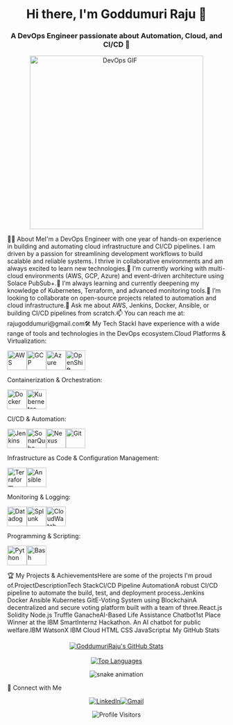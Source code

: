 <h1 align="center">Hi there, I'm Goddumuri Raju 👋</h1><h3 align="center">A DevOps Engineer passionate about Automation, Cloud, and CI/CD 🚀</h3><p align="center"><img src="https://www.google.com/search?q=https://media.giphy.com/media/f3G3v4aadK6a3k72aF/giphy.gif" width="400" alt="DevOps GIF"/></p>👨‍💻 About MeI'm a DevOps Engineer with one year of hands-on experience in building and automating cloud infrastructure and CI/CD pipelines. I am driven by a passion for streamlining development workflows to build scalable and reliable systems. I thrive in collaborative environments and am always excited to learn new technologies.🔭 I’m currently working with multi-cloud environments (AWS, GCP, Azure) and event-driven architecture using Solace PubSub+.🌱 I’m always learning and currently deepening my knowledge of Kubernetes, Terraform, and advanced monitoring tools.👯 I’m looking to collaborate on open-source projects related to automation and cloud infrastructure.💬 Ask me about AWS, Jenkins, Docker, Ansible, or building CI/CD pipelines from scratch.📫 You can reach me at: rajugoddumuri@gmail.com🛠️ My Tech StackI have experience with a wide range of tools and technologies in the DevOps ecosystem.Cloud Platforms & Virtualization:<p><a href="https://aws.amazon.com" target="_blank" rel="noreferrer"><img src="https://www.google.com/search?q=https://raw.githubusercontent.com/devicons/devicon/master/icons/amazonwebservices/amazonwebservices-original-wordmark.svg" alt="AWS" width="45" height="45"/></a><a href="https://cloud.google.com" target="_blank" rel="noreferrer"><img src="https://www.google.com/search?q=https://raw.githubusercontent.com/devicons/devicon/master/icons/googlecloud/googlecloud-original-wordmark.svg" alt="GCP" width="45" height="45"/></a><a href="https://azure.microsoft.com/en-us/" target="_blank" rel="noreferrer"><img src="https://www.google.com/search?q=https://raw.githubusercontent.com/devicons/devicon/master/icons/azure/azure-original-wordmark.svg" alt="Azure" width="45" height="45"/></a><a href="https://www.openshift.com/" target="_blank" rel="noreferrer"><img src="https://www.google.com/search?q=https://raw.githubusercontent.com/devicons/devicon/master/icons/openshift/openshift-original-wordmark.svg" alt="OpenShift" width="45" height="45"/></a></p>Containerization & Orchestration:<p><a href="https://www.docker.com/" target="_blank" rel="noreferrer"><img src="https://www.google.com/search?q=https://raw.githubusercontent.com/devicons/devicon/master/icons/docker/docker-original-wordmark.svg" alt="Docker" width="45" height="45"/></a><a href="https://kubernetes.io" target="_blank" rel="noreferrer"><img src="https://www.google.com/search?q=https://raw.githubusercontent.com/devicons/devicon/master/icons/kubernetes/kubernetes-plain-wordmark.svg" alt="Kubernetes" width="45" height="45"/></a></p>CI/CD & Automation:<p><a href="https://www.jenkins.io" target="_blank" rel="noreferrer"><img src="https://www.google.com/search?q=https://raw.githubusercontent.com/devicons/devicon/master/icons/jenkins/jenkins-original.svg" alt="Jenkins" width="45" height="45"/></a><a href="https://www.sonarqube.org/" target="_blank" rel="noreferrer"><img src="https://www.google.com/search?q=https://raw.githubusercontent.com/devicons/devicon/master/icons/sonarqube/sonarqube-original-wordmark.svg" alt="SonarQube" width="45" height="45"/></a><a href="https://help.sonatype.com/repomanager3" target="_blank" rel="noreferrer"><img src="https://www.google.com/search?q=https://raw.githubusercontent.com/devicons/devicon/master/icons/nexus/nexus-original-wordmark.svg" alt="Nexus" width="45" height="45"/></a><a href="https://git-scm.com/" target="_blank" rel="noreferrer"><img src="https://www.google.com/search?q=https://raw.githubusercontent.com/devicons/devicon/master/icons/git/git-original-wordmark.svg" alt="Git" width="45" height="45"/></a></p>Infrastructure as Code & Configuration Management:<p><a href="https://www.terraform.io/" target="_blank" rel="noreferrer"><img src="https://www.google.com/search?q=https://raw.githubusercontent.com/devicons/devicon/master/icons/terraform/terraform-original-wordmark.svg" alt="Terraform" width="45" height="45"/></a><a href="https://www.ansible.com/" target="_blank" rel="noreferrer"><img src="https://www.google.com/search?q=https://raw.githubusercontent.com/devicons/devicon/master/icons/ansible/ansible-original-wordmark.svg" alt="Ansible" width="45" height="45"/></a></p>Monitoring & Logging:<p><a href="https://www.datadoghq.com/" target="_blank" rel="noreferrer"><img src="https://www.google.com/search?q=https://raw.githubusercontent.com/devicons/devicon/master/icons/datadog/datadog-original-wordmark.svg" alt="Datadog" width="45" height="45"/></a><a href="https://www.splunk.com/" target="_blank" rel="noreferrer"><img src="https://www.google.com/search?q=https://raw.githubusercontent.com/devicons/devicon/master/icons/splunk/splunk-original-wordmark.svg" alt="Splunk" width="45" height="45"/></a><a href="https://aws.amazon.com/cloudwatch/" target="_blank" rel="noreferrer"><img src="https://www.google.com/search?q=https://raw.githubusercontent.com/devicons/devicon/master/icons/aws/aws-original-wordmark.svg" alt="CloudWatch" width="45" height="45"/></a></p>Programming & Scripting:<p><a href="https://www.python.org" target="_blank" rel="noreferrer"><img src="https://www.google.com/search?q=https://raw.githubusercontent.com/devicons/devicon/master/icons/python/python-original.svg" alt="Python" width="45" height="45"/></a><a href="https://www.gnu.org/software/bash/" target="_blank" rel="noreferrer"><img src="https://www.google.com/search?q=https://raw.githubusercontent.com/devicons/devicon/master/icons/bash/bash-original.svg" alt="Bash" width="45" height="45"/></a></p>🏆 My Projects & AchievementsHere are some of the projects I'm proud of.ProjectDescriptionTech StackCI/CD Pipeline AutomationA robust CI/CD pipeline to automate the build, test, and deployment process.Jenkins Docker Ansible Kubernetes GitE-Voting System using BlockchainA decentralized and secure voting platform built with a team of three.React.js Solidity Node.js Truffle GanacheAI-Based Life Assistance Chatbot1st Place Winner at the IBM SmartInternz Hackathon. An AI chatbot for public welfare.IBM WatsonX IBM Cloud HTML CSS JavaScript📊 My GitHub Stats<p align="center"><a href="https://github.com/anuraghazra/github-readme-stats"><img align="center" src="https://www.google.com/search?q=https://github-readme-stats.vercel.app/api%3Fusername%3DGoddumuriRaju%26show_icons%3Dtrue%26theme%3Dtokyonight%26hide_border%3Dtrue%26include_all_commits%3Dtrue%26count_private%3Dtrue" alt="GoddumuriRaju's GitHub Stats"/></a><br><br><a href="https://github.com/anuraghazra/github-readme-stats"><img align="center" src="https://www.google.com/search?q=https://github-readme-stats.vercel.app/api/top-langs/%3Fusername%3DGoddumuriRaju%26layout%3Dcompact%26theme%3Dtokyonight%26hide_border%3Dtrue" alt="Top Languages"/></a></p><p align="center"><img src="https://www.google.com/search?q=https://raw.githubusercontent.com/GoddumuriRaju/GoddumuriRaju/output/github-contribution-grid-snake.svg" alt="snake animation"></p>🔗 Connect with Me<p align="center"><a href="https://www.linkedin.com/in/goddumuri-raju-43a700215/" target="_blank" rel="noreferrer"><img src="https://www.google.com/search?q=https://img.shields.io/badge/LinkedIn-0077B5%3Fstyle%3Dfor-the-badge%26logo%3Dlinkedin%26logoColor%3Dwhite" alt="LinkedIn"/></a><a href="mailto:rajugoddumuri@gmail.com"><img src="https://img.shields.io/badge/Gmail-D14836?style=for-the-badge&logo=gmail&logoColor=white" alt="Gmail"/></a></p><p align="center"><img src="https://www.google.com/search?q=https://komarev.com/ghpvc/%3Fusername%3DGoddumuriRaju%26label%3DProfile%2520Visitors%26color%3Dblueviolet%26style%3Dflat-square" alt="Profile Visitors"/></p>
